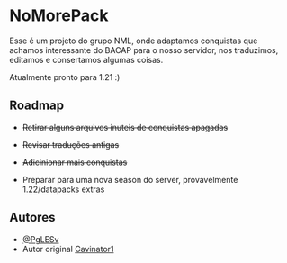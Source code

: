
# NoMorePack

Esse é um projeto do grupo NML, onde adaptamos conquistas que achamos interessante do BACAP para o nosso servidor, nos traduzimos, editamos e consertamos algumas coisas.

Atualmente pronto para 1.21 :)

## Roadmap

- ~~Retirar alguns arquivos inuteis de conquistas apagadas~~

- ~~Revisar traduções antigas~~

- ~~Adicinionar mais conquistas~~

- Preparar para uma nova season do server, provavelmente 1.22/datapacks extras

## Autores

- [@PgLESv](https://www.github.com/pglesv)
- Autor original [Cavinator1](https://www.planetminecraft.com/data-pack/blazeandcave-s-advancements-pack-1-12/)
